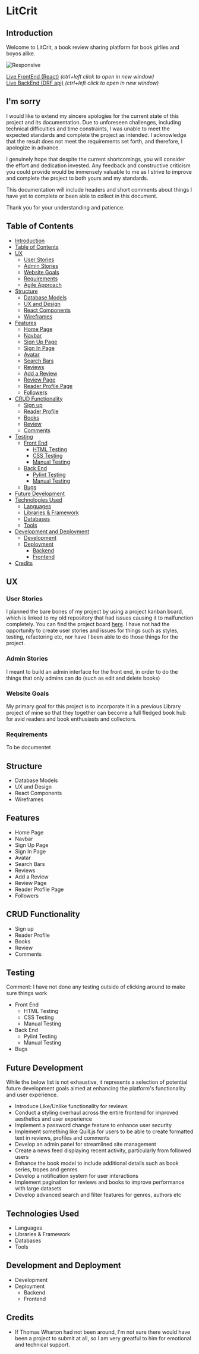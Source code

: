 # LitCrit

## Introduction
Welcome to LitCrit, a book review sharing platform for book girlies and boyos alike.

![Responsive](public/documentation/mockup.png)

[Live FrontEnd (React)](https://pp5-litlounge-react-7f64f8e06883.herokuapp.com/) _(ctrl+left click to open in new window)_<br>
[Live BackEnd (DRF api)](https://pp5-litlounge-7b597e44d7be.herokuapp.com/) _(ctrl+left click to open in new window)_<br>

## I'm sorry
I would like to extend my sincere apologies for the current state of this project and its documentation. Due to unforeseen challenges, including technical difficulties and time constraints, I was unable to meet the expected standards and complete the project as intended. I acknowledge that the result does not meet the requirements set forth, and therefore, I apologize in advance.

I genuinely hope that despite the current shortcomings, you will consider the effort and dedication invested. Any feedback and constructive criticism you could provide would be immensely valuable to me as I strive to improve and complete the project to both yours and my standards.

This documentation will include headers and short comments about things I have yet to complete or been able to collect in this document.

Thank you for your understanding and patience.

## Table of Contents
- [Introduction](#introduction)
- [Table of Contents](#table-of-contents)
- [UX](#ux)
  - [User Stories](#user-stories)
  - [Admin Stories](#admin-stories)
  - [Website Goals](#website-goals)
  - [Requirements](#requirements)
  - [Agile Approach](#agile-approach)
- [Structure](#structure)
  - [Database Models](#database-models)
  - [UX and Design](#ux-and-design)
  - [React Components](#react-components)
  - [Wireframes](#wireframes)
- [Features](#features)
  - [Home Page](#home-page)
  - [Navbar](#navbar)
  - [Sign Up Page](#sign-up-page)
  - [Sign In Page](#sign-in-page)
  - [Avatar](#avatar)
  - [Search Bars](#search-bars)
  - [Reviews](#reviews)
  - [Add a Review](#add-a-review)
  - [Review Page](#review-page)
  - [Reader Profile Page](#reader-profile-page)
  - [Followers](#followers)
- [CRUD Functionality](#crud-functionality)
  - [Sign up](#sign-up)
  - [Reader Profile](#reader-profile)
  - [Books](#books)
  - [Review](#review)
  - [Comments](#comments)
- [Testing](#testing)
  - [Front End](#front-end)
    - [HTML Testing](#html-testing)
    - [CSS Testing](#css-testing)
    - [Manual Testing](#manual-testing)
  - [Back End](#back-end)
    - [Pylint Testing](#pylint-testing)
    - [Manual Testing](#manual-testing-1)
  - [Bugs](#bugs)
- [Future Development](#future-development)
- [Technologies Used](#technologies-used)
  - [Languages](#languages)
  - [Libraries & Framework](#libraries---framework)
  - [Databases](#databases)
  - [Tools](#tools)
- [Development and Deployment](#development-and-deployment)
  - [Development](#development)
  - [Deployment](#deployment)
    - [Backend](#backend)
    - [Frontend](#frontend)
- [Credits](#credits)

## UX
### User Stories
I planned the bare bones of my project by using a project kanban board, which is linked to my old repository that had issues causing it to malfunction completely. You can find the project board [here](https://github.com/users/ArcLiz/projects/5). I have not had the opportunity to create user stories and issues for things such as styles, testing, refactoring etc, nor have I been able to do those things for the project.
### Admin Stories
I meant to build an admin interface for the front end, in order to do the things that only admins can do (such as edit and delete books)
### Website Goals
My primary goal for this project is to incorporate it in a previous Library project of mine so that they together can become a full fledged book hub for avid readers and book enthusiasts and collectors. 
### Requirements
To be documentet
## Structure
  - Database Models
  - UX and Design
  - React Components
  - Wireframes
## Features
  - Home Page
  - Navbar
  - Sign Up Page
  - Sign In Page
  - Avatar
  - Search Bars
  - Reviews
  - Add a Review
  - Review Page
  - Reader Profile Page
  - Followers
## CRUD Functionality
  - Sign up
  - Reader Profile
  - Books
  - Review
  - Comments
## Testing
Comment: I have not done any testing outside of clicking around to make sure things work
  - Front End
    - HTML Testing
    - CSS Testing
    - Manual Testing
  - Back End
    - Pylint Testing
    - Manual Testing
  - Bugs
## Future Development
While the below list is not exhaustive, it represents a selection of potential future development goals aimed at enhancing the platform's functionality and user experience.

- Introduce Like/Unlike functionality for reviews
- Conduct a styling overhaul across the entire frontend for improved aesthetics and user experience
- Implement a password change feature to enhance user security
- Implement something like Quill.js for users to be able to create formatted text in reviews, profiles and comments
- Develop an admin panel for streamlined site management
- Create a news feed displaying recent activity, particularly from followed users
- Enhance the book model to include additional details such as book series, tropes and genres
- Develop a notification system for user interactions
- Implement pagination for reviews and books to improve performance with large datasets
- Develop advanced search and filter features for genres, authors etc


## Technologies Used
  - Languages
  - Libraries & Framework
  - Databases
  - Tools
## Development and Deployment
  - Development
  - Deployment
    - Backend
    - Frontend
## Credits
- If Thomas Wharton had not been around, I'm not sure there would have been a project to submit at all, so I am very greatful to him for emotional and technical support.